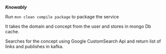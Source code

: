 ***********Knowably***********

Run ```mvn clean compile package``` to package the service

It takes the domain and concept from the user and stores in mongo Db cache.

Searches for the concept using Google CustomSearch Api and return list of links and publishes in kafka.
